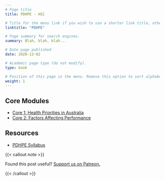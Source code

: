 ```yaml
---
# Page title
title: PDHPE - HSC

# Title for the menu link if you wish to use a shorter link title, otherwise remove this option.
linktitle: "PDHPE"

# Page summary for search engines.
summary: Blah, blah, blah...

# Date page published
date: 2020-13-02

# Academic page type (do not modify).
type: book

# Position of this page in the menu. Remove this option to sort alphabetically.
weight: 1
---
```


## Core Modules

- [Core 1: Health Priorities in Australia](core-1/)
- [Core 2: Factors Affecting Performance](core-2/)

## Resources

- [PDHPE Syllabus](/nesa/218e2038-fb2e-423e-bda2-02cad4f7ad14/pdhpe-st6-syl-from2010+PDHPE.pdf?MOD=AJPERES&CVID=)

{{< callout note >}}

Found this post useful? [Support us on Patreon.](https://patreon.com/schoolnotes)

{{< /callout >}}